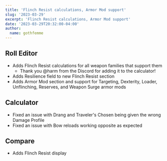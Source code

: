 ```yaml
---
title: 'Flinch Resist calculations, Armor Mod support'
slug: '2023-03-29'
excerpt: 'Flinch Resist calculations, Armor Mod support'
date: '2023-03-29T20:32:00-04:00'
author:
  name: gothfemme
---
```


## Roll Editor

- Adds Flinch Resist calculations for all weapon families that support them
  - Thank you @harm from the Discord for adding it to the calculator!
- Adds Resilience field to new Flinch Resist section
- Adds Armor Mod section and support for Targeting, Dexterity, Loader, Unflinching, Reserves, and Weapon Surge armor mods

## Calculator

- Fixed an issue with Drang and Traveler's Chosen being given the wrong Damage Profile
- Fixed an issue with Bow reloads working opposite as expected

## Compare

- Adds Flinch Resist display
